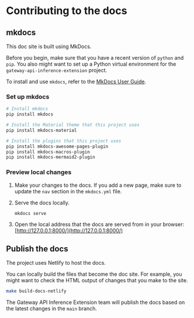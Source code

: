 # Contributing to the docs

## mkdocs

This doc site is built using MkDocs.

Before you begin, make sure that you have a recent version of `python` and `pip`. You also might want to set up a Python virtual environment for the `gateway-api-inference-extension` project.

To install and use `mkdocs`, refer to the [MkDocs User Guide](https://www.mkdocs.org/user-guide/).

### Set up mkdocs

```sh
# Install mkdocs
pip install mkdocs

# Install the Material theme that this project uses
pip install mkdocs-material

# Install the plugins that this project uses
pip install mkdocs-awesome-pages-plugin
pip install mkdocs-macros-plugin
pip install mkdocs-mermaid2-plugin

```

### Preview local changes

1. Make your changes to the docs. If you add a new page, make sure to update the `nav` section in the `mkdocs.yml` file.

2. Serve the docs locally.

    `mkdocs serve`

3. Open the local address that the docs are served from in your browser: [http://127.0.0.1:8000/](http://127.0.0.1:8000/)

## Publish the docs

The project uses Netlify to host the docs. 

You can locally build the files that become the doc site. For example, you might want to check the HTML output of changes that you make to the site.

```sh
make build-docs-netlify
```

The Gateway API Inference Extension team will publish the docs based on the latest changes in the `main` branch.